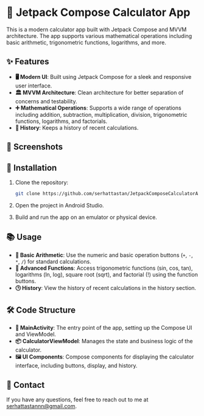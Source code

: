 # 🔢 Jetpack Compose Calculator App

This is a modern calculator app built with Jetpack Compose and MVVM architecture. The app supports various mathematical operations including basic arithmetic, trigonometric functions, logarithms, and more.

## ✨ Features

- **🖥️ Modern UI**: Built using Jetpack Compose for a sleek and responsive user interface.
- **🏛️ MVVM Architecture**: Clean architecture for better separation of concerns and testability.
- **➕ Mathematical Operations**: Supports a wide range of operations including addition, subtraction, multiplication, division, trigonometric functions, logarithms, and factorials.
- **📜 History**: Keeps a history of recent calculations.

## 📸 Screenshots



## 🚀 Installation

1. Clone the repository:
    ```sh
    git clone https://github.com/serhattastan/JetpackComposeCalculatorApp.git
    ```

2. Open the project in Android Studio.

3. Build and run the app on an emulator or physical device.

## 📚 Usage

- **🧮 Basic Arithmetic**: Use the numeric and basic operation buttons (`+`, `-`, `*`, `/`) for standard calculations.
- **📐 Advanced Functions**: Access trigonometric functions (sin, cos, tan), logarithms (ln, log), square root (sqrt), and factorial (!) using the function buttons.
- **🕒 History**: View the history of recent calculations in the history section.

## 🛠️ Code Structure

- **📂 MainActivity**: The entry point of the app, setting up the Compose UI and ViewModel.
- **📦 CalculatorViewModel**: Manages the state and business logic of the calculator.
- **🖼️ UI Components**: Compose components for displaying the calculator interface, including buttons, display, and history.

## 📧 Contact

If you have any questions, feel free to reach out to me at [serhattastannn@gmail.com](mailto:serhattastannn@gmail.com).
